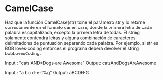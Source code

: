 # CamelCase

Haz que la función CamelCase(str) tome el parámetro str y lo retorne correctamente en el
formato camel case, donde la primera letra de cada palabra es capitalizada, excepto la
primera letra de todas. El string solamente contendrá letras y alguna combinación de
caracteres delimitadores de puntuación separando cada palabra.
Por ejemplo, si str es BOB loves-coding entonces el programa deberá devolver el string
bobLovesCoding.

Input : "cats AND*Dogs-are Awesome"
Output: catsAndDogsAreAwesome

Input : "a b c d-e-f%g"
Output: aBCDEFG
